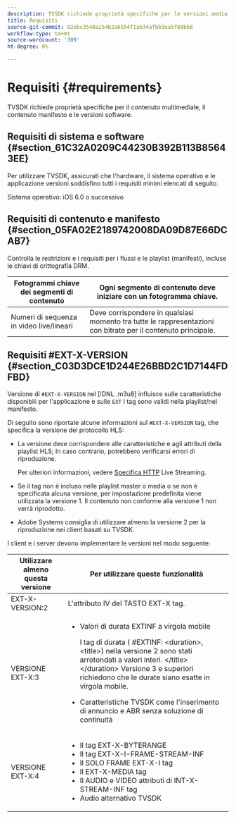 ```yaml
---
description: TVSDK richiede proprietà specifiche per le versioni media contenuto, contenuto manifest e software.
title: Requisiti
source-git-commit: 02ebc3548a254b2a6554f1ab34afbb3ea5f09bb8
workflow-type: tm+mt
source-wordcount: '309'
ht-degree: 0%

---
```


# Requisiti {#requirements}

TVSDK richiede proprietà specifiche per il contenuto multimediale, il contenuto manifesto e le versioni software.

## Requisiti di sistema e software {#section_61C32A0209C44230B392B113B85643EE}

Per utilizzare TVSDK, assicurati che l&#39;hardware, il sistema operativo e le applicazione versioni soddisfino tutti i requisiti minimi elencati di seguito.

Sistema operativo: iOS 6.0 o successivo

## Requisiti di contenuto e manifesto {#section_05FA02E2189742008DA09D87E66DCAB7}

Controlla le restrizioni e i requisiti per i flussi e le playlist (manifesti), incluse le chiavi di crittografia DRM.

| Fotogrammi chiave dei segmenti di contenuto | Ogni segmento di contenuto deve iniziare con un fotogramma chiave. |
|---|---|
| Numeri di sequenza in video live/lineari | Deve corrispondere in qualsiasi momento tra tutte le rappresentazioni con bitrate per il contenuto principale. |

## Requisiti #EXT-X-VERSION {#section_C03D3DCE1D244E26BBD2C1D7144FDFBD}

Versione di `#EXT-X-VERSION` nel [!DNL .m3u8] influisce sulle caratteristiche disponibili per l&#39;applicazione e sulle `EXT` I tag sono validi nella playlist/nel manifesto.

Di seguito sono riportate alcune informazioni sul `#EXT-X-VERSION` tag, che specifica la versione del protocollo HLS:

* La versione deve corrispondere alle caratteristiche e agli attributi della playlist HLS; In caso contrario, potrebbero verificarsi errori di riproduzione.

  Per ulteriori informazioni, vedere [Specifica HTTP](https://datatracker.ietf.org/doc/draft-pantos-http-live-streaming/?include_text=1) Live Streaming.
* Se il tag non è incluso nelle playlist master o media o se non è specificata alcuna versione, per impostazione predefinita viene utilizzata la versione 1. Il contenuto non conforme alla versione 1 non verrà riprodotto.
* Adobe Systems consiglia di utilizzare almeno la versione 2 per la riproduzione nei client basati su TVSDK.

I client e i server devono implementare le versioni nel modo seguente:

<table id="table_62EB98EDD9DE49EC84CB1C7D59BC40E6"> 
 <thead> 
  <tr> 
   <th colname="1" class="entry"> Utilizzare almeno questa versione </th> 
   <th colname="2" class="entry"> Per utilizzare queste funzionalità </th> 
  </tr> 
 </thead>
 <tbody> 
  <tr> 
   <td colname="1"> <span class="codeph"> EXT-X-VERSION:2 </span> </td> 
   <td colname="2"> L'attributo IV del <span class="codeph"> TASTO EXT-X </span> tag. </td> 
  </tr> 
  <tr> 
   <td colname="1"> <span class="codeph"> VERSIONE EXT-X:3 </span> </td> 
   <td colname="2"> 
    <ul id="ul_C9500D3F934848639C204BF248F139FF"> 
     <li id="li_535A7E3FABCB46FE872A7EA5DE2A1784">Valori di durata EXTINF </span> a virgola <span class="codeph"> mobile <p>I tag di durata ( <span class="codeph"> #EXTINF: </span>&lt;duration&gt;,&lt;title&gt;) nella versione 2 sono stati arrotondati a valori interi. &lt;/title&gt;&lt;/duration&gt; Versione 3 e superiori richiedono che le durate siano esatte in virgola mobile. </p> </li> 
     <li id="li_8DF5E91F1D5D4E19894595E1FE0A5EDE"> Caratteristiche TVSDK come l'inserimento di annuncio e ABR senza soluzione di continuità </li> 
    </ul> </td> 
  </tr> 
  <tr> 
   <td colname="1"> <p> <span class="codeph"> VERSIONE EXT-X:4 </span> </p> </td> 
   <td colname="2"> <p> 
     <ul id="ul_99E24D013E3141308B5A57446A9B8033"> 
      <li id="li_F36E65ADD2CA451C82FF18DBD5667927">Il <span class="codeph"> tag EXT-X-BYTERANGE </span> </li> 
      <li id="li_8C653168A7B84D11AC233E7548A8D2EF">Il <span class="codeph"> tag EXT-X-I-FRAME-STREAM-INF </span> </li> 
      <li id="li_2922B34717CB4F6189068529CDBE6D10">Il <span class="codeph"> SOLO FRAME EXT-X-I </span> tag </li> 
      <li id="li_D015D78E217641D7867EB509E9F9EEE2">Il <span class="codeph"> EXT-X-MEDIA </span> tag </li> 
      <li id="li_CA068EA381984F5497FE67617CA8BB34">Il <span class="codeph"> AUDIO </span> e <span class="codeph"> VIDEO </span> attributi di <span class="codeph"> INT-X-STREAM-INF </span> tag </li> 
      <li id="li_EE78CC7D194A4EB2897F9AE8E4B081B8"> Audio alternativo TVSDK </li> 
     </ul> </p> </td> 
  </tr> 
 </tbody> 
</table>
